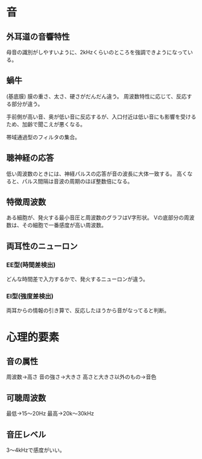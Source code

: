 # 音
## 外耳道の音響特性
母音の識別がしやすいように、2kHzくらいのところを強調できようになっている。

## 蝸牛
(基底膜)
膜の重さ、太さ、硬さがだんだん違う。
周波数特性に応じて、反応する部分が違う。

手前側が高い音、奥が低い音に反応するが、入口付近は低い音にも影響を受けるため、加齢で聞こえが悪くなる。

帯域通過型のフィルタの集合。

## 聴神経の応答
低い周波数のときには、神経パルスの応答が音の波長に大体一致する。
高くなると、パルス間隔は音波の周期のほぼ整数倍になる。

## 特徴周波数
ある細胞が、発火する最小音圧と周波数のグラフはV字形状。
Vの底部分の周波数は、その細胞で一番感度が高い周波数。

## 両耳性のニューロン
### EE型(時間差検出)
どんな時間差で入力するかで、発火するニューロンが違う。

### EI型(強度差検出)
両耳からの情報の引き算で、反応したほうから音がなってると判断。

# 心理的要素
## 音の属性
周波数→高さ
音の強さ→大きさ
高さと大きさ以外のもの→音色

## 可聴周波数
最低→15〜20Hz
最高→20k〜30kHz

## 音圧レベル
3〜4kHzで感度がいい。
